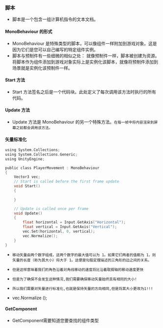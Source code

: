 ### 脚本
* 脚本是一个包含一组计算机指令的文本文档。

#### MonoBehaviour 的形式
* MonoBehaviour 是特殊类型的脚本，可以像组件一样附加到游戏对象。这是因为它们是您可以自己编写的特定组件实例。
* 脚本与预制件有一些细微的相似之处：
    就像预制件一样，脚本被创建为资源。
    将脚本作为组件添加到游戏对象实际上是实例化该脚本，就像将预制件添加到场景就是实例化该预制件一样。

#### Start 方法
* Start 方法签名之后是一个代码块。此处定义了每次调用该方法时执行的所有代码。

#### Update 方法
* Update 方法是 MonoBehaviour 的另一个特殊方法。`在每一帧中将内容渲染到屏幕之前都会调用该方法。`

#### 矢量标准化
```c
using System.Collections;
using System.Collections.Generic;
using UnityEngine;

public class PlayerMovement : MonoBehaviour
{
    Vector3 vec;
    // Start is called before the first frame update
    void Start()
    {
        
    }

    // Update is called once per frame
    void Update()
    {
        float horizontal = Input.GetAxis("Horizontal");
        float vertical = Input.GetAxis("Vertical");
        vec.Set(horizontal, 0, vertical);
        vec.Normalize();
    }
}
```

* `移动矢量由两个数字组成，这两个数字的最大值可以为 1。如果它们两者的值都为 1，则矢量的长度（称为其大小）将大于 1。这便是勾股定理描述的三角形的边之间的关系。`

* `但是这样意味着我们的角色沿着对角线移动的速度将比沿着耽搁轴的移动速度更快`
* `但是为了确保不会发生这种情况,我们需要确保移动矢量始终具有相同的大小!`
* `所以我们需要对矢量进行标准化,也就是保持矢量的方向相同,但是将其大小更改为1!!!`
* vec.Normalize ();

#### GetComponent
*  GetComponent需要知道您要查找的组件类型



